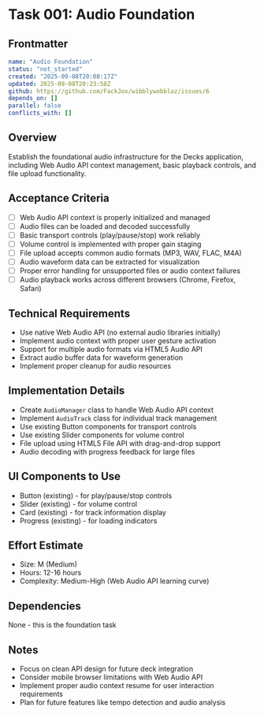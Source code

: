 # Task 001: Audio Foundation

## Frontmatter
```yaml
name: "Audio Foundation"
status: "not_started"
created: "2025-09-08T20:08:17Z"
updated: 2025-09-08T20:23:58Z
github: https://github.com/FackJox/wibblywobblaz/issues/6
depends_on: []
parallel: false
conflicts_with: []
```

## Overview
Establish the foundational audio infrastructure for the Decks application, including Web Audio API context management, basic playback controls, and file upload functionality.

## Acceptance Criteria
- [ ] Web Audio API context is properly initialized and managed
- [ ] Audio files can be loaded and decoded successfully
- [ ] Basic transport controls (play/pause/stop) work reliably
- [ ] Volume control is implemented with proper gain staging
- [ ] File upload accepts common audio formats (MP3, WAV, FLAC, M4A)
- [ ] Audio waveform data can be extracted for visualization
- [ ] Proper error handling for unsupported files or audio context failures
- [ ] Audio playback works across different browsers (Chrome, Firefox, Safari)

## Technical Requirements
- Use native Web Audio API (no external audio libraries initially)
- Implement audio context with proper user gesture activation
- Support for multiple audio formats via HTML5 Audio API
- Extract audio buffer data for waveform generation
- Implement proper cleanup for audio resources

## Implementation Details
- Create `AudioManager` class to handle Web Audio API context
- Implement `AudioTrack` class for individual track management
- Use existing Button components for transport controls
- Use existing Slider components for volume control
- File upload using HTML5 File API with drag-and-drop support
- Audio decoding with progress feedback for large files

## UI Components to Use
- Button (existing) - for play/pause/stop controls
- Slider (existing) - for volume control
- Card (existing) - for track information display
- Progress (existing) - for loading indicators

## Effort Estimate
- Size: M (Medium)
- Hours: 12-16 hours
- Complexity: Medium-High (Web Audio API learning curve)

## Dependencies
None - this is the foundation task

## Notes
- Focus on clean API design for future deck integration
- Consider mobile browser limitations with Web Audio API
- Implement proper audio context resume for user interaction requirements
- Plan for future features like tempo detection and audio analysis
